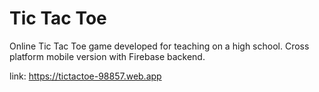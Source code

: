 # Tic Tac Toe 

Online Tic Tac Toe game developed for teaching on a high school. Cross platform mobile version with Firebase backend.

link: https://tictactoe-98857.web.app
